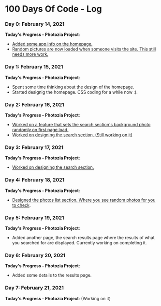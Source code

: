 # 100 Days Of Code - Log

### Day 0: February 14, 2021 

**Today's Progress - Photozia Project**: 
- [Added some app info on the homepage.](https://github.com/Rodanus/pictures-grid/commit/e8180dc46ac0c8eb54f6af879bdd3677cc69e6fa)
- [Random pictures are now loaded when someone visits the site. This still needs more work.](https://github.com/Rodanus/pictures-grid/commit/b33f5b6b752afbe324664590bef63c12531db15d)


### Day 1: February 15, 2021 

**Today's Progress - Photozia Project**: 
- Spent some time thinking about the design of the homepage.
- Started designig the homepage. CSS coding for a while now :).


### Day 2: February 16, 2021 

**Today's Progress - Photozia Project**:
- [Worked on a feature that sets the search section's background photo randomly on first page load.](https://github.com/Rodanus/pictures-grid/commit/4d882232d8e4e79bcbd6718a613cded65627d13e) 
- [Worked on designing the search section. (Still working on it)](https://github.com/Rodanus/pictures-grid/commit/0578620ab924a5c526c1807bc6130beadc546a9c)


### Day 3: February 17, 2021 

**Today's Progress - Photozia Project**:
- [Worked on designing the search section.](https://github.com/Rodanus/pictures-grid/commit/db34d6a3c5cede9bd723b13ff87163aca84fccf8)


### Day 4: February 18, 2021 

**Today's Progress - Photozia Project**:
- [Designed the photos list section. Where you see random photos for you to check](https://github.com/Rodanus/pictures-grid/commit/b946e8361a772c55315eecee8ca525eeb6b695f8).


### Day 5: February 19, 2021 

**Today's Progress - Photozia Project**:
- Added another page, the search results page where the results of what you searched for are displayed. Currently working on completing it.

### Day 6: February 20, 2021 

**Today's Progress - Photozia Project**:
- Added some details to the results page.


### Day 7: February 21, 2021 

**Today's Progress - Photozia Project**:
    (Working on it)